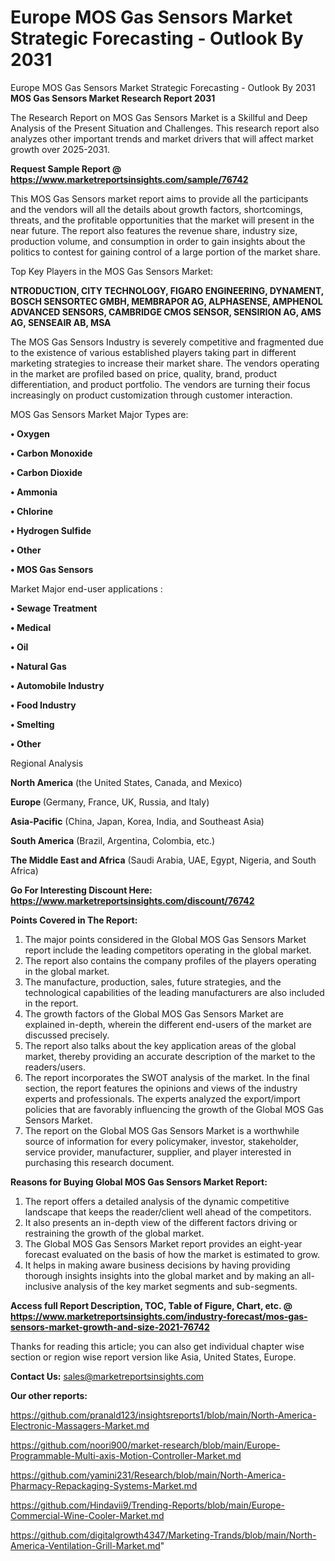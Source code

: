 # Europe MOS Gas Sensors Market Strategic Forecasting - Outlook By 2031
Europe MOS Gas Sensors Market Strategic Forecasting - Outlook By 2031
<strong>MOS Gas Sensors Market Research Report 2031</strong>

The Research Report on MOS Gas Sensors Market is a Skillful and Deep Analysis of the Present Situation and Challenges. This research report also analyzes other important trends and market drivers that will affect market growth over 2025-2031.

<strong>Request Sample Report @ <a href=https://www.marketreportsinsights.com/sample/76742>https://www.marketreportsinsights.com/sample/76742</a></strong>

This MOS Gas Sensors market report aims to provide all the participants and the vendors will all the details about growth factors, shortcomings, threats, and the profitable opportunities that the market will present in the near future. The report also features the revenue share, industry size, production volume, and consumption in order to gain insights about the politics to contest for gaining control of a large portion of the market share.

Top Key Players in the MOS Gas Sensors Market:

<strong>NTRODUCTION, CITY TECHNOLOGY, FIGARO ENGINEERING, DYNAMENT, BOSCH SENSORTEC GMBH, MEMBRAPOR AG, ALPHASENSE, AMPHENOL ADVANCED SENSORS, CAMBRIDGE CMOS SENSOR, SENSIRION AG, AMS AG, SENSEAIR AB, MSA</strong>

The MOS Gas Sensors Industry is severely competitive and fragmented due to the existence of various established players taking part in different marketing strategies to increase their market share. The vendors operating in the market are profiled based on price, quality, brand, product differentiation, and product portfolio. The vendors are turning their focus increasingly on product customization through customer interaction.

MOS Gas Sensors Market Major Types are:

<strong>• Oxygen

• Carbon Monoxide

• Carbon Dioxide

• Ammonia

• Chlorine

• Hydrogen Sulfide

• Other

• MOS Gas Sensors</strong>

Market Major end-user applications :

<strong>• Sewage Treatment

• Medical

• Oil

• Natural Gas

• Automobile Industry

• Food Industry

• Smelting

• Other</strong>

Regional Analysis

</u><strong><b>North America</b></strong> (the United States, Canada, and Mexico)

<strong><b>Europe </b></strong>(Germany, France, UK, Russia, and Italy)

<strong><b>Asia-Pacific</b></strong> (China, Japan, Korea, India, and Southeast Asia)

<strong><b>South America</b></strong> (Brazil, Argentina, Colombia, etc.)

<strong><b>The Middle East and Africa</b></strong> (Saudi Arabia, UAE, Egypt, Nigeria, and South Africa)

<strong>Go For Interesting Discount Here: <a href=https://www.marketreportsinsights.com/discount/76742>https://www.marketreportsinsights.com/discount/76742</a></strong>

<strong>Points Covered in The Report:</strong>
<ol>
  <li>The major points considered in the Global MOS Gas Sensors Market report include the leading competitors operating in the global market.</li>
  <li>The report also contains the company profiles of the players operating in the global market.</li>
  <li>The manufacture, production, sales, future strategies, and the technological capabilities of the leading manufacturers are also included in the report.</li>
  <li>The growth factors of the Global MOS Gas Sensors Market are explained in-depth, wherein the different end-users of the market are discussed precisely.</li>
  <li>The report also talks about the key application areas of the global market, thereby providing an accurate description of the market to the readers/users.</li>
  <li>The report incorporates the SWOT analysis of the market. In the final section, the report features the opinions and views of the industry experts and professionals. The experts analyzed the export/import policies that are favorably influencing the growth of the Global MOS Gas Sensors Market.</li>
  <li>The report on the Global MOS Gas Sensors Market is a worthwhile source of information for every policymaker, investor, stakeholder, service provider, manufacturer, supplier, and player interested in purchasing this research document.</li>
</ol>
<strong>Reasons for Buying Global MOS Gas Sensors Market Report:</strong>

<ol>
  <li>The report offers a detailed analysis of the dynamic competitive landscape that keeps the reader/client well ahead of the competitors.</li>
  <li>It also presents an in-depth view of the different factors driving or restraining the growth of the global market.</li>
  <li>The Global MOS Gas Sensors Market report provides an eight-year forecast evaluated on the basis of how the market is estimated to grow.</li>
  <li>It helps in making aware business decisions by having providing thorough insights insights into the global market and by making an all-inclusive analysis of the key market segments and sub-segments.</li>
</ol>
<strong>Access full Report Description, TOC, Table of Figure, Chart, etc. @ <a href=https://www.marketreportsinsights.com/industry-forecast/mos-gas-sensors-market-growth-and-size-2021-76742>https://www.marketreportsinsights.com/industry-forecast/mos-gas-sensors-market-growth-and-size-2021-76742</a></strong>


Thanks for reading this article; you can also get individual chapter wise section or region wise report version like Asia, United States, Europe.

<strong>Contact Us:</strong>
sales@marketreportsinsights.com

<strong>Our other reports:</strong>

<a href=https://github.com/pranald123/insightsreports1/blob/main/North-America-Electronic-Massagers-Market.md>https://github.com/pranald123/insightsreports1/blob/main/North-America-Electronic-Massagers-Market.md</a>

<a href=https://github.com/noori900/market-research/blob/main/Europe-Programmable-Multi-axis-Motion-Controller-Market.md>https://github.com/noori900/market-research/blob/main/Europe-Programmable-Multi-axis-Motion-Controller-Market.md</a>

<a href=https://github.com/yamini231/Research/blob/main/North-America-Pharmacy-Repackaging-Systems-Market.md>https://github.com/yamini231/Research/blob/main/North-America-Pharmacy-Repackaging-Systems-Market.md</a>

<a href=https://github.com/Hindavii9/Trending-Reports/blob/main/Europe-Commercial-Wine-Cooler-Market.md>https://github.com/Hindavii9/Trending-Reports/blob/main/Europe-Commercial-Wine-Cooler-Market.md</a>

<a href=https://github.com/digitalgrowth4347/Marketing-Trands/blob/main/North-America-Ventilation-Grill-Market.md>https://github.com/digitalgrowth4347/Marketing-Trands/blob/main/North-America-Ventilation-Grill-Market.md</a>"
